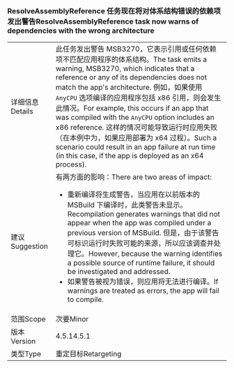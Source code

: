 ### <a name="resolveassemblyreference-task-now-warns-of-dependencies-with-the-wrong-architecture"></a><span data-ttu-id="377c6-101">ResolveAssemblyReference 任务现在将对体系结构错误的依赖项发出警告</span><span class="sxs-lookup"><span data-stu-id="377c6-101">ResolveAssemblyReference task now warns of dependencies with the wrong architecture</span></span>

|   |   |
|---|---|
|<span data-ttu-id="377c6-102">详细信息</span><span class="sxs-lookup"><span data-stu-id="377c6-102">Details</span></span>|<span data-ttu-id="377c6-103">此任务发出警告 MSB3270，它表示引用或任何依赖项不匹配应用程序的体系结构。</span><span class="sxs-lookup"><span data-stu-id="377c6-103">The task emits a warning, MSB3270, which indicates that a reference or any of its dependencies does not match the app's architecture.</span></span> <span data-ttu-id="377c6-104">例如，如果使用 <code>AnyCPU</code> 选项编译的应用程序包括 x86 引用，则会发生此情况。</span><span class="sxs-lookup"><span data-stu-id="377c6-104">For example, this occurs if an app that was compiled with the <code>AnyCPU</code> option includes an x86 reference.</span></span> <span data-ttu-id="377c6-105">这样的情况可能导致运行时应用失败（在本例中为，如果应用部署为 x64 过程）。</span><span class="sxs-lookup"><span data-stu-id="377c6-105">Such a scenario could result in an app failure at run time (in this case, if the app is deployed as an x64 process).</span></span>|
|<span data-ttu-id="377c6-106">建议</span><span class="sxs-lookup"><span data-stu-id="377c6-106">Suggestion</span></span>|<span data-ttu-id="377c6-107">有两方面的影响：</span><span class="sxs-lookup"><span data-stu-id="377c6-107">There are two areas of impact:</span></span><ul><li><span data-ttu-id="377c6-108">重新编译将生成警告，当应用在以前版本的 MSBuild 下编译时，此类警告未显示。</span><span class="sxs-lookup"><span data-stu-id="377c6-108">Recompilation generates warnings that did not appear when the app was compiled under a previous version of MSBuild.</span></span> <span data-ttu-id="377c6-109">但是，由于该警告可标识运行时失败可能的来源，所以应该调查并处理它。</span><span class="sxs-lookup"><span data-stu-id="377c6-109">However, because the warning identifies a possible source of runtime failure, it should be investigated and addressed.</span></span></li><li><span data-ttu-id="377c6-110">如果警告被视为错误，则应用将无法进行编译。</span><span class="sxs-lookup"><span data-stu-id="377c6-110">If warnings are treated as errors, the app will fail to compile.</span></span></li></ul>|
|<span data-ttu-id="377c6-111">范围</span><span class="sxs-lookup"><span data-stu-id="377c6-111">Scope</span></span>|<span data-ttu-id="377c6-112">次要</span><span class="sxs-lookup"><span data-stu-id="377c6-112">Minor</span></span>|
|<span data-ttu-id="377c6-113">版本</span><span class="sxs-lookup"><span data-stu-id="377c6-113">Version</span></span>|<span data-ttu-id="377c6-114">4.5.1</span><span class="sxs-lookup"><span data-stu-id="377c6-114">4.5.1</span></span>|
|<span data-ttu-id="377c6-115">类型</span><span class="sxs-lookup"><span data-stu-id="377c6-115">Type</span></span>|<span data-ttu-id="377c6-116">重定目标</span><span class="sxs-lookup"><span data-stu-id="377c6-116">Retargeting</span></span>|

